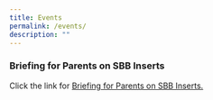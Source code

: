 ```yaml
---
title: Events
permalink: /events/
description: ""
---
```



<h3>Briefing for Parents on SBB Inserts</h3>

Click the link for [Briefing for Parents on SBB Inserts.](https://drive.google.com/file/d/1w1deFiK9d6-8ynmu0_E2dy_rXJoBxnAw/view?usp=share_link)